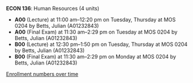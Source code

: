 **ECON 136**: Human Resources (4 units)

- **A00** (Lecture) at 11:00 am–12:20 pm on Tuesday, Thursday at MOS 0204 by Betts, Julian (A01232843)
- **A00** (Final Exam) at 11:30 am–2:29 pm on Tuesday at MOS 0204 by Betts, Julian (A01232843)
- **B00** (Lecture) at 12:30 pm–1:50 pm on Tuesday, Thursday at MOS 0204 by Betts, Julian (A01232843)
- **B00** (Final Exam) at 11:30 am–2:29 pm on Monday at MOS 0204 by Betts, Julian (A01232843)

[Enrollment numbers over time](./ECON136.tsv)
